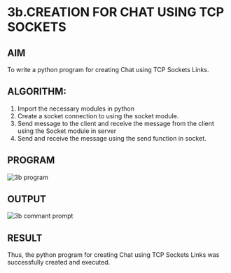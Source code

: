 # 3b.CREATION FOR CHAT USING TCP SOCKETS
## AIM
To write a python program for creating Chat using TCP Sockets Links.
## ALGORITHM:
1. Import the necessary modules in python
2. Create a socket connection to using the socket module.
3. Send message to the client and receive the message from the client using the Socket module in
 server
4. Send and receive the message using the send function in socket.
## PROGRAM
![3b program](https://github.com/user-attachments/assets/d1932129-4731-4f91-b837-8080980c2f58)

## OUTPUT
![3b commant prompt](https://github.com/user-attachments/assets/1415dd25-d344-4860-b210-1e3e0c6f6a56)

## RESULT
Thus, the python program for creating Chat using TCP Sockets Links was successfully 
created and executed.
